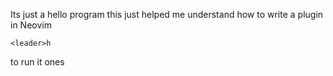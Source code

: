 Its just a hello program this just helped me understand how to write a plugin in Neovim 

```
<leader>h 
```
to run it ones
